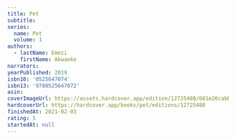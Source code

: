 ```yaml
---
title: Pet
subtitle:
series:
  name: Pet
  volume: 1
authors:
  - lastName: Emezi
    firstName: Akwaeke
narrators:
yearPublished: 2019
isbn10: '0525647074'
isbn13: '9780525647072'
asin:
coverImageUrl: https://assets.hardcover.app/edition/12725488/601e26cabb8d757ad2c87b2c1c6b7c1e648c7799.jpeg
hardcoverUrl: https://hardcover.app/books/pet/editions/12725488
finishedAt: 2021-02-03
rating: 5
startedAt: null
---
```

